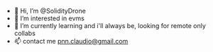 - 👋 Hi, I’m @SolidityDrone
- 👀 I’m interested in evms 
- 🌱 I’m currently learning and i'll always be, looking for remote only collabs
- 📫 contact me pnn.claudio@gmail.com
<!---
SolidityDrone/SolidityDrone is a ✨ special ✨ repository because its `README.md` (this file) appears on your GitHub profile.
You can click the Preview link to take a look at your changes.
--->
